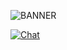 ![BANNER](https://github.com/Bloody-pro/.github/assets/77890259/b736385c-f4f4-4fab-a7f1-cb25c8f296b3)

[![Chat](https://img.shields.io/badge/chat-on%20discord-7289da.svg)](https://discord.gg/ADEz9KBAW9)
